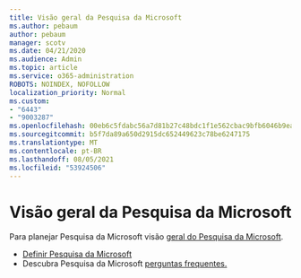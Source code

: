 ```yaml
---
title: Visão geral da Pesquisa da Microsoft
ms.author: pebaum
author: pebaum
manager: scotv
ms.date: 04/21/2020
ms.audience: Admin
ms.topic: article
ms.service: o365-administration
ROBOTS: NOINDEX, NOFOLLOW
localization_priority: Normal
ms.custom:
- "6443"
- "9003287"
ms.openlocfilehash: 00eb6c5fdabc56a7d81b27c48bdc1f1e562cbac9bfb6046b9ea7c2c0f4920800
ms.sourcegitcommit: b5f7da89a650d2915dc652449623c78be6247175
ms.translationtype: MT
ms.contentlocale: pt-BR
ms.lasthandoff: 08/05/2021
ms.locfileid: "53924506"
---
```

# <a name="overview-of-microsoft-search"></a>Visão geral da Pesquisa da Microsoft

Para planejar Pesquisa da Microsoft visão [geral do Pesquisa da Microsoft](https://docs.microsoft.com/microsoftsearch/overview-microsoft-search).

- [Definir Pesquisa da Microsoft](https://docs.microsoft.com/microsoftsearch/setup-microsoft-search)
- Descubra Pesquisa da Microsoft [perguntas frequentes.](https://docs.microsoft.com/microsoftsearch/faqs)
